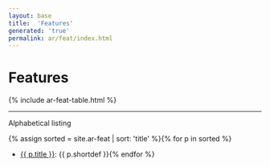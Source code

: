 ```yaml
---
layout: base
title:  'Features'
generated: 'true'
permalink: ar/feat/index.html
---
```


# Features

{% include ar-feat-table.html %}

----------

Alphabetical listing

{% assign sorted = site.ar-feat | sort: 'title' %}{% for p in sorted %}
* [{{ p.title }}](): {{ p.shortdef }}{% endfor %}
